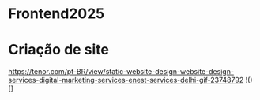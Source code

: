 # Frontend2025
# Criação de site
https://tenor.com/pt-BR/view/static-website-design-website-design-services-digital-marketing-services-enest-services-delhi-gif-23748792
!()[]
